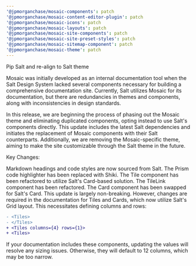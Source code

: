 ```yaml
---
'@jpmorganchase/mosaic-components': patch
'@jpmorganchase/mosaic-content-editor-plugin': patch
'@jpmorganchase/mosaic-icons': patch
'@jpmorganchase/mosaic-layouts': patch
'@jpmorganchase/mosaic-site-components': patch
'@jpmorganchase/mosaic-site-preset-styles': patch
'@jpmorganchase/mosaic-sitemap-component': patch
'@jpmorganchase/mosaic-theme': patch
---
```


Pip Salt and re-align to Salt theme

Mosaic was initially developed as an internal documentation tool when the Salt Design System lacked several components necessary for building a comprehensive documentation site. Currently, Salt utilizes Mosaic for its documentation, but there are redundancies in themes and components, along with inconsistencies in design standards.

In this release, we are beginning the process of phasing out the Mosaic theme and eliminating duplicated components, opting instead to use Salt's components directly. This update includes the latest Salt dependencies and initiates the replacement of Mosaic components with their Salt counterparts. Additionally, we are removing the Mosaic-specific theme, aiming to make the site customizable through the Salt theme in the future.

Key Changes:

Markdown headings and code styles are now sourced from Salt.
The Prism code highlighter has been replaced with Shiki.
The Tile component has been refactored to utilize Salt's Card-based solution.
The TileLink component has been refactored.
The Card component has been swapped for Salt's Card.
This update is largely non-breaking. However, changes are required in the documentation for Tiles and Cards, which now utilize Salt's Grid layout. This necessitates defining columns and rows:

```diff
- <Tiles>
- </Tiles>
+ <Tiles columns={4} rows={1}>
+ <Tiles>
```

If your documentation includes these components, updating the values will resolve any sizing issues. Otherwise, they will default to 12 columns, which may be too narrow.
